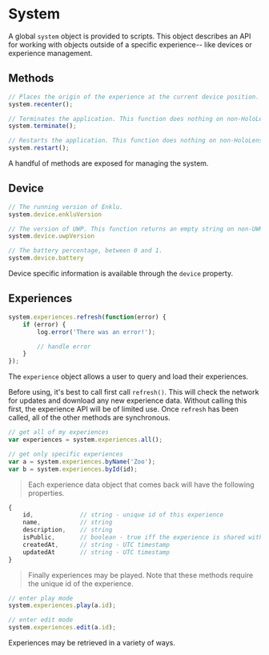 # System

A global `system` object is provided to scripts. This object describes an API for working with objects outside of a specific experience-- like devices or experience management.

## Methods

```javascript
// Places the origin of the experience at the current device position.
system.recenter();

// Terminates the application. This function does nothing on non-HoloLens targets.
system.terminate();

// Restarts the application. This function does nothing on non-HoloLens targets.
system.restart();
```

A handful of methods are exposed for managing the system.

## Device

```javascript
// The running version of Enklu.
system.device.enkluVersion

// The version of UWP. This function returns an empty string on non-UWP platforms.
system.device.uwpVersion

// The battery percentage, between 0 and 1.
system.device.battery
```

Device specific information is available through the `device` property.

## Experiences

```javascript
system.experiences.refresh(function(error) {
	if (error) {
		log.error('There was an error!');

		// handle error
	}
});
```

The `experience` object allows a user to query and load their experiences.

Before using, it's best to call first call `refresh()`. This will check the network for updates and download any new experience data. Without calling this first, the experience API will be of limited use. Once `refresh` has been called, all of the other methods are synchronous.

```javascript
// get all of my experiences
var experiences = system.experiences.all();

// get only specific experiences
var a = system.experiences.byName('Zoo');
var b = system.experiences.byId(id);
```

> Each experience data object that comes back will have the following properties.

```javascript
{
	id,				// string - unique id of this experience
	name,			// string
	description,	// string
	isPublic,		// boolean - true iff the experience is shared with the public
	createdAt,		// string - UTC timestamp
	updatedAt		// string - UTC timestamp
}
```

> Finally experiences may be played. Note that these methods require the unique id of the experience.

```javascript
// enter play mode
system.experiences.play(a.id);

// enter edit mode
system.experiences.edit(a.id);
```

Experiences may be retrieved in a variety of ways.